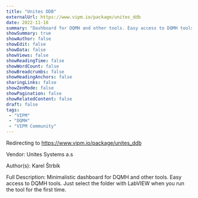 ```yaml
---
title: "Unites DDB"
externalUrl: https://www.vipm.io/package/unites_ddb
date: 2022-11-18
summary: "Dashboard for DQMH and other tools. Easy access to DQMH tools."
showSummary: true
showAuthor: false
showEdit: false
showData: false
showViews: false
showReadingTime: false
showWordCount: false
showBreadcrumbs: false
showHeadingAnchors: false
sharingLinks: false
showZenMode: false
showPagination: false
showRelatedContent: false
draft: false
tags:
 - "VIPM"
 - "DQMH"
 - "VIPM Community"
---
```


Redirecting to https://www.vipm.io/package/unites_ddb

Vendor: Unites Systems a.s

Author(s): Karel Štrbík
 
Full Description:
Minimalistic dashboard for DQMH and other tools. Easy access to DQMH tools. Just select the folder with LabVIEW when you run the tool for the first time.